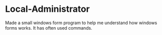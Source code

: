# Local-Administrator
Made a small windows form program to help me understand how windows forms works. It has often used commands.
